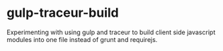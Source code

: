 gulp-traceur-build
==================

Experimenting with using gulp and traceur to build client side javascript modules into one file instead of grunt and requirejs.
